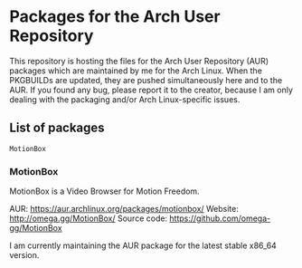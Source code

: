 # Packages for the Arch User Repository

This repository is hosting the files for the Arch User Repository (AUR) packages which are maintained by me for the Arch Linux.
When the PKGBUILDs are updated, they are pushed simultaneously here and to the AUR.
If you found any bug, please report it to the creator, because I am only dealing with the packaging and/or Arch Linux-specific issues.

## List of packages

```
MotionBox
```

### MotionBox

MotionBox is a Video Browser for Motion Freedom.

AUR: https://aur.archlinux.org/packages/motionbox/
Website: http://omega.gg/MotionBox/
Source code: https://github.com/omega-gg/MotionBox

I am currently maintaining the AUR package for the latest stable x86_64 version.
